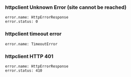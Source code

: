 ### httpclient Unknown Error (site cannot be reached)
	error.name: HttpErrorResponse	
 	error.status: 0
### httpclient timeout error
	error.name: TimeoutError
### httpclient HTTP 401
	error.name: HttpErrorResponse
 	error.status: 410
